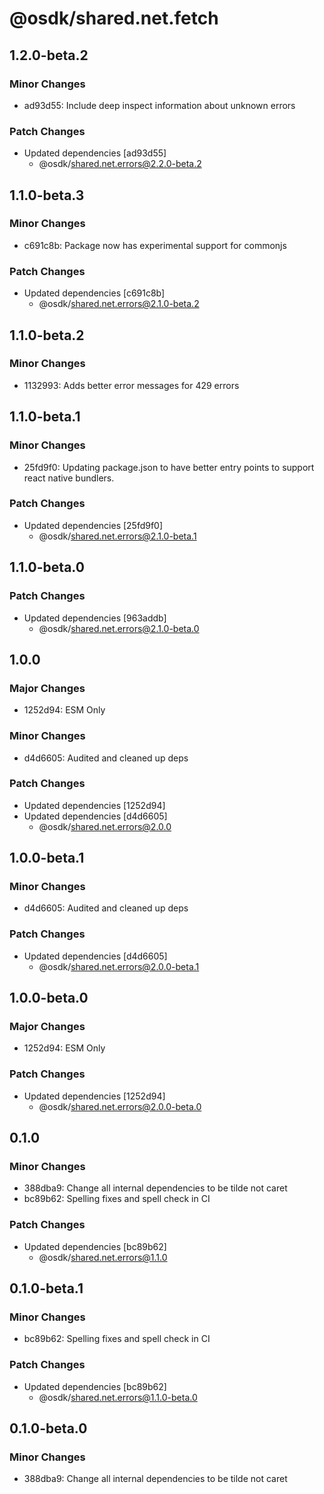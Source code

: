 # @osdk/shared.net.fetch

## 1.2.0-beta.2

### Minor Changes

- ad93d55: Include deep inspect information about unknown errors

### Patch Changes

- Updated dependencies [ad93d55]
  - @osdk/shared.net.errors@2.2.0-beta.2

## 1.1.0-beta.3

### Minor Changes

- c691c8b: Package now has experimental support for commonjs

### Patch Changes

- Updated dependencies [c691c8b]
  - @osdk/shared.net.errors@2.1.0-beta.2

## 1.1.0-beta.2

### Minor Changes

- 1132993: Adds better error messages for 429 errors

## 1.1.0-beta.1

### Minor Changes

- 25fd9f0: Updating package.json to have better entry points to support react native bundlers.

### Patch Changes

- Updated dependencies [25fd9f0]
  - @osdk/shared.net.errors@2.1.0-beta.1

## 1.1.0-beta.0

### Patch Changes

- Updated dependencies [963addb]
  - @osdk/shared.net.errors@2.1.0-beta.0

## 1.0.0

### Major Changes

- 1252d94: ESM Only

### Minor Changes

- d4d6605: Audited and cleaned up deps

### Patch Changes

- Updated dependencies [1252d94]
- Updated dependencies [d4d6605]
  - @osdk/shared.net.errors@2.0.0

## 1.0.0-beta.1

### Minor Changes

- d4d6605: Audited and cleaned up deps

### Patch Changes

- Updated dependencies [d4d6605]
  - @osdk/shared.net.errors@2.0.0-beta.1

## 1.0.0-beta.0

### Major Changes

- 1252d94: ESM Only

### Patch Changes

- Updated dependencies [1252d94]
  - @osdk/shared.net.errors@2.0.0-beta.0

## 0.1.0

### Minor Changes

- 388dba9: Change all internal dependencies to be tilde not caret
- bc89b62: Spelling fixes and spell check in CI

### Patch Changes

- Updated dependencies [bc89b62]
  - @osdk/shared.net.errors@1.1.0

## 0.1.0-beta.1

### Minor Changes

- bc89b62: Spelling fixes and spell check in CI

### Patch Changes

- Updated dependencies [bc89b62]
  - @osdk/shared.net.errors@1.1.0-beta.0

## 0.1.0-beta.0

### Minor Changes

- 388dba9: Change all internal dependencies to be tilde not caret
